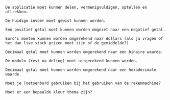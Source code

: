     De applicatie moet kunnen delen, vermenigvuldigen, optellen en aftrekken. 

    De huidige invoer moet gewist kunnen worden.  

    Een positief getal moet kunnen worden omgezet naar een negatief getal. 

    Euro's moeten kunnen worden omgerekend naar dollars (als ja vragen of het dan live stock prizen moet zijn of de gemiddelde?)

    Decimaal getal moet kunnen worden omgerekend naar een binaire waarde. 

    De modulo (rest na deling) moet uitgerekend kunnen worden. 

    Decimaal getal moet kunnen worden omgerekend naar een hexadecimale waarde 

    Moet je Toetsenbord gebruiken bij het gebruiken van de rekenmachine?
    
    Moet er een bepaalde kleur thema zijn?
    
    
